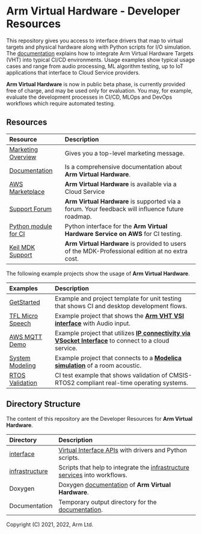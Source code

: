 # Arm Virtual Hardware - Developer Resources

This repository gives you access to interface drivers that map to virtual targets and physical hardware along with Python scripts for I/O simulation. The [documentation](https://arm-software.github.io/VHT/main/overview/html/index.html) explains how to integrate Arm Virtual Hardware Targets (VHT) into typical CI/CD environments. Usage examples show typical usage cases and range from audio processing, ML algorithm testing, up to IoT applications that interface to Cloud Service providers.

**Arm Virtual Hardware** is now in public beta phase, is currently provided free of charge, and may be used only for evaluation. You may, for example, evaluate the development processes in CI/CD, MLOps and DevOps workflows which require automated testing.


## Resources

Resource       | Description
:--------------|:--------------------------------------------------
[Marketing Overview](https://www.arm.com/virtual-hardware)                                            | Gives you a top-level marketing message.
[Documentation](https://arm-software.github.io/VHT/main/overview/html/index.html)                     | Is a comprehensive documentation about **Arm Virtual Hardware**.
[AWS Marketplace](https://aws.amazon.com/marketplace/search/results?searchTerms=Arm+Virtual+Hardware) | **Arm Virtual Hardware** is available via a Cloud Service
[Support Forum](https://community.arm.com/support-forums/f/arm-virtual-hardware-targets-forum)        | **Arm Virtual Hardware** is supported via a forum. Your feedback will influence future roadmap.
[Python module for CI](https://github.com/ARM-software/VHT-AMI)                                       | Python interface for the **Arm Virtual Hardware Service on AWS** for CI testing.
[Keil MDK Support](https://www.keil.com/pr/article/1298.htm)                                          | **Arm Virtual Hardware** is provided to users of the MDK-Professional edition at no extra cost.

The following example projects show the usage of **Arm Virtual Hardware**.

Examples       | Description
:--------------|:--------------------------------------------------
[GetStarted](https://github.com/ARM-software/VHT-GetStarted)                       | Example and project template for unit testing that shows CI and desktop development flows.
[TFL Micro Speech](https://github.com/arm-software/VHT-TFLmicrospeech)             | Example project that shows the [**Arm VHT VSI interface**](https://arm-software.github.io/VHT/main/simulation/html/group__arm__vsi.html) with Audio input.
[AWS MQTT Demo](https://github.com/arm-software/VHT_AWS_MQTT_Demo)                 | Example project that utilizes [**IP connectivity via VSocket Interface**](https://arm-software.github.io/VHT/main/simulation/html/group__arm__vsocket.html) to connect to a cloud service.
[System Modeling](https://github.com/arm-software/VHT_SystemModeling)              | Example project that connects to a [**Modelica simulation**](https://modelica.org/) of a room acoustic. 
[RTOS Validation](https://github.com/ARM-software/VHT-RTOS2_Validation)            | CI test example that shows validation of CMSIS-RTOS2 compliant real-time operating systems.


## Directory Structure

The content of this repository are the Developer Resources for **Arm Virtual Hardware**. 

Directory      | Description
:--------------|:--------------------------------------------------
[interface](https://github.com/ARM-software/VHT/tree/main/interface)      | [Virtual Interface APIs](https://arm-software.github.io/VHT/main/simulation/html/group__arm__cmvp.html) with drivers and Python scripts.
[infrastructure](https://github.com/ARM-software/VHT/tree/main/infrastructure)      | Scripts that help to integrate the [infrastructure services](https://arm-software.github.io/VHT/main/infrastructure/html/index.html) into workflows.
Doxygen        | Doxygen [documentation](https://arm-software.github.io/VHT/main/overview/html/index.html) of **Arm Virtual Hardware**. 
Documentation  | Temporary output directory for the [documentation](https://arm-software.github.io/VHT/main/overview/html/index.html).

Copyright (C) 2021, 2022, Arm Ltd.
